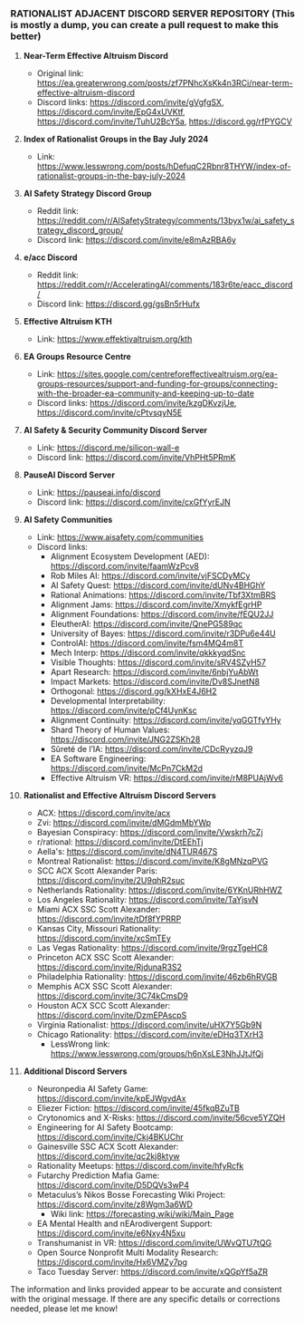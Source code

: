 ### RATIONALIST ADJACENT DISCORD SERVER REPOSITORY (This is mostly a dump, you can create a pull request to make this better) 
1. **Near-Term Effective Altruism Discord**
   - Original link: https://ea.greaterwrong.com/posts/zf7PNhcXsKk4n3RCi/near-term-effective-altruism-discord
   - Discord links: https://discord.com/invite/gVgfgSX, https://discord.com/invite/EpG4xUVKtf, https://discord.com/invite/TuhU2BcY5a, https://discord.gg/rfPYGCV

2. **Index of Rationalist Groups in the Bay July 2024**
   - Link: https://www.lesswrong.com/posts/hDefuqC2Rbnr8THYW/index-of-rationalist-groups-in-the-bay-july-2024

3. **AI Safety Strategy Discord Group**
   - Reddit link: https://reddit.com/r/AISafetyStrategy/comments/13byx1w/ai_safety_strategy_discord_group/
   - Discord link: https://discord.com/invite/e8mAzRBA6y

4. **e/acc Discord**
   - Reddit link: https://reddit.com/r/AcceleratingAI/comments/183r6te/eacc_discord/
   - Discord link: https://discord.gg/gsBn5rHufx

5. **Effective Altruism KTH**
   - Link: https://www.effektivaltruism.org/kth

6. **EA Groups Resource Centre**
   - Link: https://sites.google.com/centreforeffectivealtruism.org/ea-groups-resources/support-and-funding-for-groups/connecting-with-the-broader-ea-community-and-keeping-up-to-date
   - Discord links: https://discord.com/invite/kzgDKvzjUe, https://discord.com/invite/cPtvsqyN5E

7. **AI Safety & Security Community Discord Server**
   - Link: https://discord.me/silicon-wall-e
   - Discord link: https://discord.com/invite/VhPHt5PRmK

8. **PauseAI Discord Server**
   - Link: https://pauseai.info/discord
   - Discord link: https://discord.com/invite/cxGfYyrEJN

9. **AI Safety Communities**
   - Link: https://www.aisafety.com/communities
   - Discord links: 
     - Alignment Ecosystem Development (AED): https://discord.com/invite/faamWzPcv8
     - Rob Miles AI: https://discord.com/invite/vjFSCDyMCy
     - AI Safety Quest: https://discord.com/invite/dUNv4BHGhY
     - Rational Animations: https://discord.com/invite/Tbf3XtmBRS
     - Alignment Jams: https://discord.com/invite/XmykfEgrHP
     - Alignment Foundations: https://discord.com/invite/fEQU2JJ
     - EleutherAI: https://discord.com/invite/QnePG589qc
     - University of Bayes: https://discord.com/invite/r3DPu6e44U
     - ControlAI: https://discord.com/invite/fsm4MQ4m8T
     - Mech Interp: https://discord.com/invite/qkkkyqdSnc
     - Visible Thoughts: https://discord.com/invite/sRV4SZyH57
     - Apart Research: https://discord.com/invite/6nbjYuAbWt
     - Impact Markets: https://discord.com/invite/Dv8SJnetN8
     - Orthogonal: https://discord.gg/kXHxE4J6H2
     - Developmental Interpretability: https://discord.com/invite/pCf4UynKsc
     - Alignment Continuity: https://discord.com/invite/yqGGTfyYHy
     - Shard Theory of Human Values: https://discord.com/invite/JNG2ZSKh28
     - Sûreté de l’IA: https://discord.com/invite/CDcRyyzqJ9
     - EA Software Engineering: https://discord.com/invite/McPn7CkM2d
     - Effective Altruism VR: https://discord.com/invite/rM8PUAjWv6

10. **Rationalist and Effective Altruism Discord Servers**
    - ACX: https://discord.com/invite/acx
    - Zvi: https://discord.com/invite/dMGdmMbYWp
    - Bayesian Conspiracy: https://discord.com/invite/Vwskrh7cZj
    - r/rational: https://discord.com/invite/DtEEhTj
    - Aella's: https://discord.com/invite/dN4TUR467S
    - Montreal Rationalist: https://discord.com/invite/K8gMNzqPVG
    - SCC ACX Scott Alexander Paris: https://discord.com/invite/2U9qhR2suc
    - Netherlands Rationality: https://discord.com/invite/6YKnURhHWZ
    - Los Angeles Rationality: https://discord.com/invite/TaYjsvN
    - Miami ACX SSC Scott Alexander: https://discord.com/invite/tDf8fYPRRP
    - Kansas City, Missouri Rationality: https://discord.com/invite/xcSmTEy
    - Las Vegas Rationality: https://discord.com/invite/9rgzTgeHC8
    - Princeton ACX SSC Scott Alexander: https://discord.com/invite/RjdunaR3S2
    - Philadelphia Rationality: https://discord.com/invite/46zb6hRVGB
    - Memphis ACX SSC Scott Alexander: https://discord.com/invite/3C74kCmsD9
    - Houston ACX SCC Scott Alexander: https://discord.com/invite/DzmEPAscpS
    - Virginia Rationalist: https://discord.com/invite/uHX7Y5Gb9N
    - Chicago Rationality: https://discord.com/invite/eDHq3TXrH3
      - LessWrong link: https://www.lesswrong.com/groups/h6nXsLE3NhJJtJfQj

11. **Additional Discord Servers**
    - Neuronpedia AI Safety Game: https://discord.com/invite/kpEJWgvdAx
    - Eliezer Fiction: https://discord.com/invite/45fkqBZuTB
    - Crytonomics and X-Risks: https://discord.com/invite/56cve5YZQH
    - Engineering for AI Safety Bootcamp: https://discord.com/invite/Ckj4BKUChr
    - Gainesville SSC ACX Scott Alexander: https://discord.com/invite/qc2kj8ktyw
    - Rationality Meetups: https://discord.com/invite/hfyRcfk
    - Futarchy Prediction Mafia Game: https://discord.com/invite/D5DQVs3wP4
    - Metaculus’s Nikos Bosse Forecasting Wiki Project: https://discord.com/invite/z8Wgm3a6WD
      - Wiki link: https://forecasting.wiki/wiki/Main_Page
    - EA Mental Health and nEArodivergent Support: https://discord.com/invite/e6Nxy4N5xu
    - Transhumanist in VR: https://discord.com/invite/UWvQTU7tQG
    - Open Source Nonprofit Multi Modality Research: https://discord.com/invite/Hx6VMZy7pg
    - Taco Tuesday Server: https://discord.com/invite/xQGpYf5aZR

The information and links provided appear to be accurate and consistent with the original message. If there are any specific details or corrections needed, please let me know!
